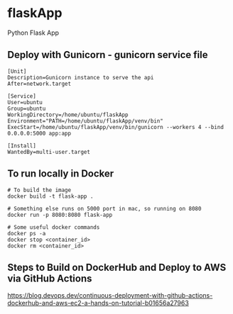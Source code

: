 # flaskApp
Python Flask App

## Deploy with Gunicorn - gunicorn service file
```
[Unit]
Description=Gunicorn instance to serve the api
After=network.target

[Service]
User=ubuntu
Group=ubuntu
WorkingDirectory=/home/ubuntu/flaskApp
Environment="PATH=/home/ubuntu/flaskApp/venv/bin"
ExecStart=/home/ubuntu/flaskApp/venv/bin/gunicorn --workers 4 --bind 0.0.0.0:5000 app:app

[Install]
WantedBy=multi-user.target
```

## To run locally in Docker
```
# To build the image
docker build -t flask-app .

# Something else runs on 5000 port in mac, so running on 8080
docker run -p 8080:8080 flask-app

# Some useful docker commands
docker ps -a
docker stop <container_id>
docker rm <container_id>
```

## Steps to Build on DockerHub and Deploy to AWS via GitHub Actions
https://blog.devops.dev/continuous-deployment-with-github-actions-dockerhub-and-aws-ec2-a-hands-on-tutorial-b01656a27963